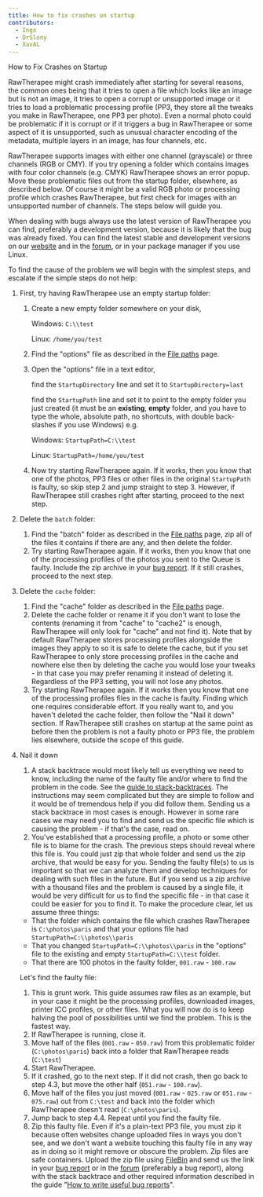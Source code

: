 ```yaml
---
title: How to fix crashes on startup
contributors:
  - Ingo
  - DrSlony
  - XavAL
---
```


<div class="pagetitle">

How to Fix Crashes on Startup

</div>

RawTherapee might crash immediately after starting for several reasons,
the common ones being that it tries to open a file which looks like an
image but is not an image, it tries to open a corrupt or unsupported
image or it tries to load a problematic processing profile (PP3, they
store all the tweaks you make in RawTherapee, one PP3 per photo). Even a
normal photo could be problematic if it is corrupt or if it triggers a
bug in RawTherapee or some aspect of it is unsupported, such as unusual
character encoding of the metadata, multiple layers in an image, has
four channels, etc.

RawTherapee supports images with either one channel (grayscale) or three
channels (RGB or CMY). If you try opening a folder which contains images
with four color channels (e.g. CMYK) RawTherapee shows an error popup.
Move these problematic files out from the startup folder, elsewhere, as
described below. Of course it might be a valid RGB photo or processing
profile which crashes RawTherapee, but first check for images with an
unsupported number of channels. The steps below will guide you.

When dealing with bugs always use the latest version of RawTherapee you
can find, preferably a development version, because it is likely that
the bug was already fixed. You can find the latest stable and
development versions on our [website](http://rawtherapee.com/downloads/)
and in the
[forum](https://discuss.pixls.us/t/download-rawtherapee-builds-windows-macos-linux-appimage-other/2924),
or in your package manager if you use Linux.

To find the cause of the problem we will begin with the simplest steps,
and escalate if the simple steps do not help:

1.  First, try having RawTherapee use an empty startup folder:
    1.  Create a new empty folder somewhere on your disk,
          
        Windows: `C:\\test`

        Linux: `/home/you/test`
    2.  Find the "options" file as described in the [File
        paths](File_paths.md) page.
    3.  Open the "options" file in a text editor,
          
        find the `StartupDirectory` line and set it to
        `StartupDirectory=last`

        find the `StartupPath` line and set it to point to the empty
        folder you just created (it must be an **existing**, **empty**
        folder, and you have to type the whole, absolute path, no
        shortcuts, with double back-slashes if you use Windows) e.g.

        Windows: `StartupPath=C:\\test`

        Linux: `StartupPath=/home/you/test`
    4.  Now try starting RawTherapee again. If it works, then you know
        that one of the photos, PP3 files or other files in the original
        `StartupPath` is faulty, so skip step 2 and jump straight to
        step 3. However, if RawTherapee still crashes right after
        starting, proceed to the next step.
2.  Delete the `batch` folder:
    1.  Find the "batch" folder as described in the [File
        paths](File_paths.md) page, zip all of the files it
        contains if there are any, and then delete the folder.
    2.  Try starting RawTherapee again. If it works, then you know that
        one of the processing profiles of the photos you sent to the
        Queue is faulty. Include the zip archive in your [bug
        report](How_to_write_useful_bug_reports.md). If it still
        crashes, proceed to the next step.
3.  Delete the `cache` folder:
    1.  Find the "cache" folder as described in the [File
        paths](File_paths.md) page.
    2.  Delete the cache folder or rename it if you don't want to lose
        the contents (renaming it from "cache" to "cache2" is enough,
        RawTherapee will only look for "cache" and not find it). Note
        that by default RawTherapee stores processing profiles alongside
        the images they apply to so it is safe to delete the cache, but
        if you set RawTherapee to only store processing profiles in the
        cache and nowhere else then by deleting the cache you would lose
        your tweaks - in that case you may prefer renaming it instead of
        deleting it. Regardless of the PP3 setting, you will not lose
        any photos.
    3.  Try starting RawTherapee again. If it works then you know that
        one of the processing profiles files in the cache is faulty.
        Finding which one requires considerable effort. If you really
        want to, and you haven't deleted the cache folder, then follow
        the "Nail it down" section. If RawTherapee still crashes on
        startup at the same point as before then the problem is not a
        faulty photo or PP3 file, the problem lies elsewhere, outside
        the scope of this guide.
4.  Nail it down
    1.  A stack backtrace would most likely tell us everything we need
        to know, including the name of the faulty file and/or where to
        find the problem in the code. See the [guide to
        stack-backtraces](How_to_write_useful_bug_reports#When_RawTherapee_crashes_-_An_introduction_to_stack_backtraces.md).
        The instructions may seem complicated but they are simple to
        follow and it would be of tremendous help if you did follow
        them. Sending us a stack backtrace in most cases is enough.
        However in some rare cases we may need you to find and send us
        the specific file which is causing the problem - if that's the
        case, read on.
    2.  You've established that a processing profile, a photo or some
        other file is to blame for the crash. The previous steps should
        reveal where this file is. You could just zip that whole folder
        and send us the zip archive, that would be easy for you. Sending
        the faulty file(s) to us is important so that we can analyze
        them and develop techniques for dealing with such files in the
        future. But if you send us a zip archive with a thousand files
        and the problem is caused by a single file, it would be very
        difficult for us to find the specific file - in that case it
        could be easier for you to find it. To make the procedure clear,
        let us assume three things:

    - That the folder which contains the file which crashes RawTherapee
      is `C:\photos\paris` and that your options file had
      `StartupPath=C:\\photos\\paris`
    - That you changed `StartupPath=C:\\photos\\paris` in the "options"
      file to the existing and empty `StartupPath=C:\\test` folder.
    - That there are 100 photos in the faulty folder, `001.raw` -
      `100.raw`

      
    Let's find the faulty file:

    1.  This is grunt work. This guide assumes raw files as an example,
        but in your case it might be the processing profiles, downloaded
        images, printer ICC profiles, or other files. What you will now
        do is to keep halving the pool of possibilities until we find
        the problem. This is the fastest way.
    2.  If RawTherapee is running, close it.
    3.  Move half of the files (`001.raw` - `050.raw`) from this
        problematic folder (`C:\photos\paris`) back into a folder that
        RawTherapee reads (`C:\test`)
    4.  Start RawTherapee.
    5.  If it crashed, go to the next step. If it did not crash, then go
        back to step 4.3, but move the other half (`051.raw` -
        `100.raw`).
    6.  Move half of the files you just moved (`001.raw` - `025.raw` or
        `051.raw` - `075.raw`) out from `C:\test` and back into the
        folder which RawTherapee doesn't read (`C:\photos\paris`).
    7.  Jump back to step 4.4. Repeat until you find the faulty file.
    8.  Zip this faulty file. Even if it's a plain-text PP3 file, you
        must zip it because often websites change uploaded files in ways
        you don't see, and we don't want a website touching this faulty
        file in any way as in doing so it might remove or obscure the
        problem. Zip files are safe containers. Upload the zip file
        using [FileBin](http://filebin.net/) and send us the link in
        your [bug report](how_to_write_useful_bug_reports) or
        in the [forum](https://discuss.pixls.us/c/software/rawtherapee)
        (preferably a bug report), along with the stack backtrace and
        other required information described in the guide "[How to write
        useful bug
        reports](How_to_write_useful_bug_reports.md)".
